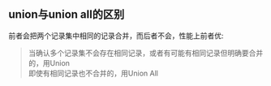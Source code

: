 ## union与union all的区别
前者会把两个记录集中相同的记录合并，而后者不会，性能上前者优:  
> 当确认多个记录集不会存在相同记录，或者有可能有相同记录但明确要合并的，用Union  
即使有相同记录也不合并的，用Union All
